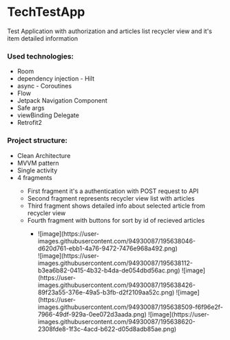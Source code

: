 # TechTestApp
Test Application with authorization and articles list recycler view and it's item detailed information

<h3>Used technologies:</h1>
  <ul>
  <li>Room</li>
  <li>dependency injection - Hilt</li>
  <li>async - Coroutines</li>
  <li>Flow</li>
  <li>Jetpack Navigation Component</li>
  <li>Safe args</li>
  <li>viewBinding Delegate</li>
  <li>Retrofit2</li>
</ul>  

<h3>Project structure:</h1>
<ul> 
<li>Clean Architecture</li> 
<li>MVVM pattern</li> 
<li>Single activity</li>
<li>4 fragments</li>
<ul>
<li>First fragment it's a authentication with POST request to API  </li> 
<li>Second fragment represents recycler view list with articles </li>
<li>Third fragment shows detailed info about selected article from recycler view </li>
<li>Fourth fragment with buttons for sort by id of recieved articles</li>

<ul>
<li>![image](https://user-images.githubusercontent.com/94930087/195638046-d620d761-ebb1-4a76-9472-7476e968a492.png)</li>
![image](https://user-images.githubusercontent.com/94930087/195638112-b3ea6b82-0415-4b32-b4da-de054dbd56ac.png)
![image](https://user-images.githubusercontent.com/94930087/195638426-89f23a55-376e-49a5-b3fb-d2f2109aa52c.png)
![image](https://user-images.githubusercontent.com/94930087/195638509-f6f96e2f-7966-49df-929a-0ee072d3aada.png)
![image](https://user-images.githubusercontent.com/94930087/195638620-2308fde8-1f3c-4acd-b622-d05d8adb85ae.png)
</ul> 




